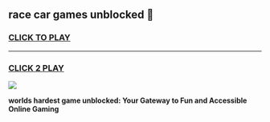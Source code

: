 
## race car games unblocked 👋
<h3>
<a href="https://premium.freeplayer.one?title=race_car_games_unblocked&ref=13F">CLICK TO PLAY</a></h3>
<hr>

<h3>
<a href="https://premium.freeplayer.one?title=race_car_games_unblocked&ref=13F">CLICK 2 PLAY</a>
  
</h3>

<a href="https://premium.freeplayer.one?title=race_car_games_unblocked&ref=12F/"><img src="https://clearcache.store/games.png"></a>


**worlds hardest game unblocked: Your Gateway to Fun and Accessible Online Gaming**
